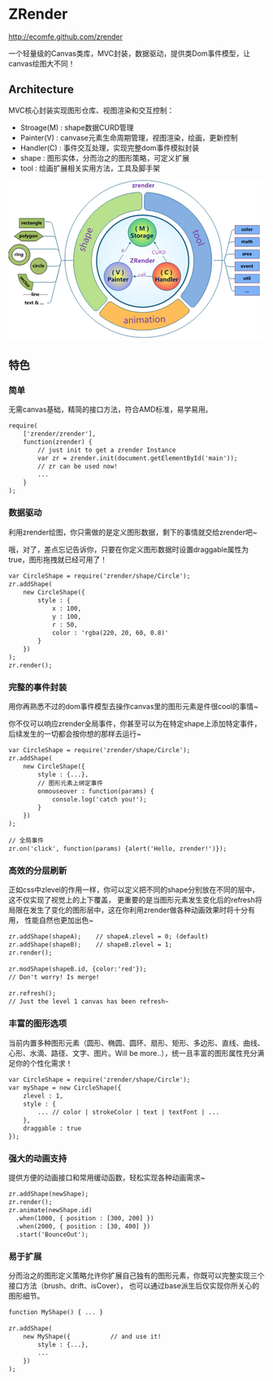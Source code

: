 ZRender
=======
http://ecomfe.github.com/zrender

一个轻量级的Canvas类库，MVC封装，数据驱动，提供类Dom事件模型，让canvas绘图大不同！

Architecture
------------
MVC核心封装实现图形仓库、视图渲染和交互控制：
* Stroage(M) : shape数据CURD管理
* Painter(V) : canvase元素生命周期管理，视图渲染，绘画，更新控制
* Handler(C) : 事件交互处理，实现完整dom事件模拟封装
* shape : 图形实体，分而治之的图形策略，可定义扩展
* tool : 绘画扩展相关实用方法，工具及脚手架

![ZRender Architecture](doc/asset/img/zrender.png)

特色
----
### 简单
无需canvas基础，精简的接口方法，符合AMD标准，易学易用。

    require(
        ['zrender/zrender'],
        function(zrender) {
            // just init to get a zrender Instance
            var zr = zrender.init(document.getElementById('main'));
            // zr can be used now!
            ...
        }
    );

### 数据驱动
利用zrender绘图，你只需做的是定义图形数据，剩下的事情就交给zrender吧~

哦，对了，差点忘记告诉你，只要在你定义图形数据时设置draggable属性为true，图形拖拽就已经可用了！

    var CircleShape = require('zrender/shape/Circle');
    zr.addShape(
        new CircleShape({
            style : {
                x : 100,
                y : 100,
                r : 50,
                color : 'rgba(220, 20, 60, 0.8)'
            }
        })
    );
    zr.render();
    
### 完整的事件封装
用你再熟悉不过的dom事件模型去操作canvas里的图形元素是件很cool的事情~

你不仅可以响应zrender全局事件，你甚至可以为在特定shape上添加特定事件，后续发生的一切都会按你想的那样去运行~

    var CircleShape = require('zrender/shape/Circle');
    zr.addShape(
        new CircleShape({
            style : {...},
            // 图形元素上绑定事件
            onmouseover : function(params) {
                console.log('catch you!');
            }
        })
    );
    
    // 全局事件
    zr.on('click', function(params) {alert('Hello, zrender!')});
    
### 高效的分层刷新
正如css中zlevel的作用一样，你可以定义把不同的shape分别放在不同的层中，这不仅实现了视觉上的上下覆盖，
更重要的是当图形元素发生变化后的refresh将局限在发生了变化的图形层中，这在你利用zrender做各种动画效果时将十分有用，
性能自然也更加出色~

    zr.addShape(shapeA);    // shapeA.zlevel = 0; (default) 
    zr.addShape(shapeB);    // shapeB.zlevel = 1;
    zr.render();
    
    zr.modShape(shapeB.id, {color:'red'}); 
    // Don't worry! Is merge!
    
    zr.refresh();  
    // Just the level 1 canvas has been refresh~
    
### 丰富的图形选项
当前内置多种图形元素（圆形、椭圆、圆环、扇形、矩形、多边形、直线、曲线、心形、水滴、路径、文字、图片。Will be more..），统一且丰富的图形属性充分满足你的个性化需求！

    var CircleShape = require('zrender/shape/Circle');
    var myShape = new CircleShape({
        zlevel : 1,
        style : {
            ... // color | strokeColor | text | textFont | ...
        },
        draggable : true
    });

### 强大的动画支持
提供方便的动画接口和常用缓动函数，轻松实现各种动画需求~
    
    zr.addShape(newShape);
    zr.render();
    zr.animate(newShape.id)
      .when(1000, { position : [300, 200] })
      .when(2000, { position : [30, 400] })
      .start('BounceOut');
    
### 易于扩展
分而治之的图形定义策略允许你扩展自己独有的图形元素，你既可以完整实现三个接口方法（brush、drift、isCover），
也可以通过base派生后仅实现你所关心的图形细节。

    function MyShape() { ... }
    
    zr.addShape(
        new MyShape({           // and use it!
            style : {...},
            ...
        })
    );
    

